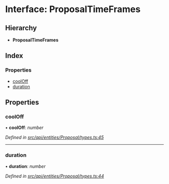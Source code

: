 # Interface: ProposalTimeFrames

## Hierarchy

* **ProposalTimeFrames**

## Index

### Properties

* [coolOff](api_entities_proposal.proposaltimeframes.md#cooloff)
* [duration](api_entities_proposal.proposaltimeframes.md#duration)

## Properties

###  coolOff

• **coolOff**: *number*

*Defined in [src/api/entities/Proposal/types.ts:45](https://github.com/PolymathNetwork/polymesh-sdk/blob/73feada/src/api/entities/Proposal/types.ts#L45)*

___

###  duration

• **duration**: *number*

*Defined in [src/api/entities/Proposal/types.ts:44](https://github.com/PolymathNetwork/polymesh-sdk/blob/73feada/src/api/entities/Proposal/types.ts#L44)*
